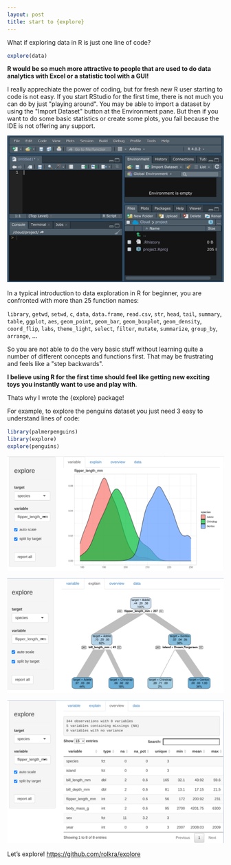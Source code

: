 ```yaml
---
layout: post
title: start to {explore}
---
```


What if exploring data in R is just one line of code?

```R
explore(data)
```

**R would be so much more attractive to people that are used to do data analytics with Excel or a statistic tool with a GUI!**

I really apprechiate the power of coding, but for fresh new R user starting to code is not easy. If you start RStudio for the first time, there is not much you can do by just "playing around". You may be able to import a dataset by using the "Import Dataset" button at the Environment pane. But then if you want to do some basic statistics or create some plots, you fail because the IDE is not offering any support. 

![RStudio start](../images/RStudio-empty.png)

In a typical introduction to data exploration in R for beginner, you are confronted with more than 25 function names:

```library```, ```getwd```, ```setwd```, ```c```, ```data```, ```data.frame```, ```read.csv```, ```str```, ```head```, ```tail```, ```summary```, ```table```, ```ggplot```, ```aes```, ```geom_point```, ```geom_bar```, ```geom_boxplot```, ```geom_density```, ```coord_flip```, ```labs```, ```theme_light```, ```select```, ```filter```, ```mutate```, ```summarize```, ```group_by```, ```arrange```, ...

So you are not able to do the very basic stuff without learning quite a number of different concepts and functions first. That may be frustrating and feels like a "step backwards". 

**I believe using R for the first time should feel like getting new exciting toys you instantly want to use and play with**. 

Thats why I wrote the {explore} package! 

For example, to explore the penguins dataset you just need 3 easy to understand lines of code: 

```R
library(palmerpenguins)
library(explore)
explore(penguins)
```

![explore penguins](../images/explore-penguins-flipper-species.png)

![explore penguins tree](../images/explore-penguins-explain-species.png)

![explore penguins overview](../images/explore-penguins-overview.png)

Let’s explore!
<https://github.com/rolkra/explore>

